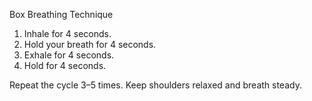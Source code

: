Box Breathing Technique

1. Inhale for 4 seconds.
2. Hold your breath for 4 seconds.
3. Exhale for 4 seconds.
4. Hold for 4 seconds.

Repeat the cycle 3–5 times. Keep shoulders relaxed and breath steady.
